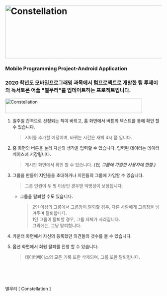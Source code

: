 # <img src="https://user-images.githubusercontent.com/75404763/102946409-ef7b8480-4503-11eb-831d-a97563d4dcdf.png" width="540px" height="171px" title="타이틀" alt="Constellation"></img>
### Mobile Programming Project-Android Application
### 2020 학년도 모바일프로그래밍 과목에서 텀프로젝트로 개발한 팀 투제이의 독서토론 어플 "별무리"를 업데이트하는 프로젝트입니다.
<img src="https://user-images.githubusercontent.com/75404763/102946902-61080280-4505-11eb-8cf6-b47f1d0cea73.png" width="440px" height="47px" title="바" alt="Constellation"></img>

1) 일주일 간격으로 선정되는 책이 바뀌고, 홈 화면에서 버튼의 텍스트를 통해 확인 할 수 있습니다.   
    >  서버를 추가할 예정이며, 바뀌는 시간은 새벽 4시 쯤 입니다.
2) 홈 화면의 버튼을 눌러 자신의 생각을 입력할 수 있습니다. 입력된 데이터는 데이터베이스에 저장됩니다.   
    > 게시판 화면에서 확인 할 수 있습니다. *__(단, 그룹에 가입한 사용자에 한함.)__*   
3) 그룹을 만들어 지인들을 초대하거나 지인들의 그룹에 가입할 수 있습니다.
    > 그룹 인원이 두 명 이상인 경우엔 익명성이 보장됩니다.   
    * 그룹을 탈퇴할 수도 있습니다.   
       > 2인 이상의 그룹에서 그룹장이 탈퇴할 경우, 다른 사람에게 그룹장을 넘겨주며 탈퇴합니다.   
        > 1인 그룹이 탈퇴할 경우, 그룹 자체가 사라집니다.   
        > 그외에는, 그냥 탈퇴합니다.

4) 카운터 화면에서 자신의 등록했던 의견들의 갯수를 볼 수 있습니다.   

5) 옵션 화면에서 회원 탈퇴를 진행 할 수 있습니다.
    > 데이터베이스의 모든 기록 또한 삭제되며, 그룹 또한 탈퇴됩니다.

<br/>
<br/>
<br/>
<br/>
별무리 [ Constellation ]


